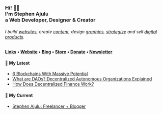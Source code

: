   <!-- Hi there! Feel free to make this your own but don't use my data. Attributions are welcomed --> 
<h3>Hi! 👋🤓<br>I'm Stephen Ajulu<br>a Web Developer, Designer & Creator</h3>
<h6>I build <a href="https://stephenajulu.com/portfolio">websites</a>, create <a href="https://stephenajulu.com/blog">content</a>, design <a href="https://stephenajulu.com/portfolio">graphics</a>, <a href="https://stephenajulu.com/book-a-consultation">strategize</a> and sell <a href="https://stephenajulu.com/store">digital products</a>.</h6>

<h4> <a href="https://stephenajulu.com/links">Links</a> • <a href="https://stephenajulu.com">Website</a> • <a href="https://stephenajulu.com/blog">Blog</a> • <a href="https://stephenajulu.com/store">Store</a> • <a href="https://www.paypal.com/donate/?hosted_button_id=SLNMRAJ59LRC8">Donate</a> • <a href="https://stephenajulu.com/newsletter">Newsletter</a></h4>

<h4>📕 My Latest</h4>

<!-- BLOG-POST-LIST:START -->
- [6 Blockchains With Massive Potential](https://stephenajulu.com/blog/6-cryptocurrencies-blockchains-with-massive-potential/)
- [What are DAOs? Decentralized Autonomous Organizations Explained](https://stephenajulu.com/blog/what-are-daos-decentralized-autonomous-organizations-explained/)
- [How Does Decentralized Finance Work?](https://stephenajulu.com/blog/how-does-decentralized-finance-work/)
<!-- BLOG-POST-LIST:END -->

<h4>💼 My Current</h4>

- [Stephen Ajulu: Freelancer + Blogger](https://stephenajulu.com)

